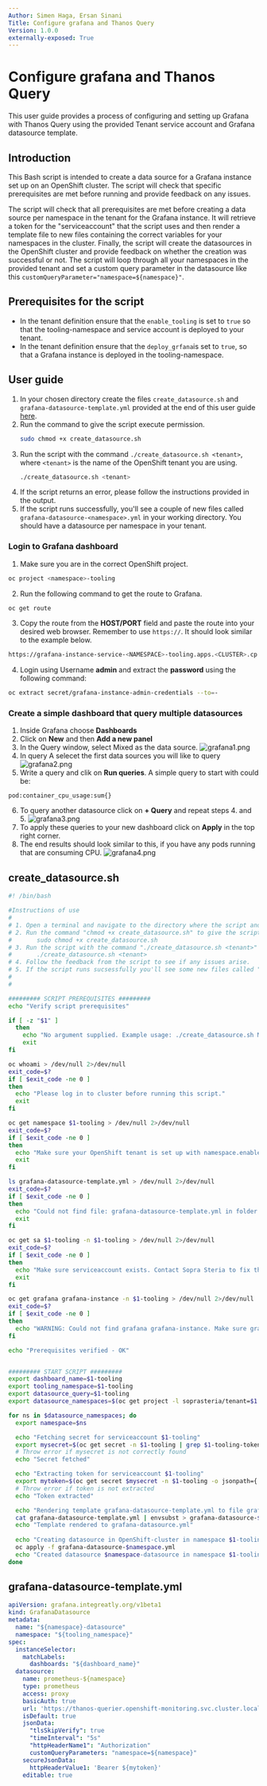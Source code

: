 ```yaml
---
Author: Simen Haga, Ersan Sinani
Title: Configure grafana and Thanos Query
Version: 1.0.0
externally-exposed: True
--- 
```



# Configure grafana and Thanos Query 

This user guide provides a process of configuring and setting up Grafana with Thanos Query using the provided Tenant service account and Grafana datasource template. 


## Introduction

This Bash script is intended to create a data source for a Grafana instance set up on an OpenShift cluster. The script will check that specific prerequisites are met before running and provide feedback on any issues.

The script will check that all prerequisites are met before creating a data source per namespace in the tenant for the Grafana instance. It will retrieve a token for the "serviceaccount" that the script uses and then render a template file to new files containing the correct variables for your namespaces in the cluster. Finally, the script will create the datasources in the OpenShift cluster and provide feedback on whether the creation was successful or not. The script will loop through all your namespaces in the provided tenant and set a custom query parameter in the datasource like this `customQueryParameter="namespace=${namespace}"`.

## Prerequisites for the script

- In the tenant definition ensure that the `enable_tooling` is set to `true` so that the tooling-namespace and service account is deployed to your tenant. 
- In the tenant definition ensure that the `deploy_grfana`is set to `true`, so that a Grafana instance is deployed in the tooling-namespace.


## User guide

1. In your chosen directory create the files `create_datasource.sh` and `grafana-datasource-template.yml` provided at the end of this user guide [here](#create_datasourcesh).
2. Run the command to give the script execute permission.
    ```bash
    sudo chmod +x create_datasource.sh
    ```
3. Run the script with the command `./create_datasource.sh <tenant>`, where `<tenant>` is the name of the OpenShift tenant you are using.
    ```bash
    ./create_datasource.sh <tenant>
    ```
4. If the script returns an error, please follow the instructions provided in the output.
5. If the script runs successfully, you'll see a couple of new files called `grafana-datasource-<namespace>.yml` in your working directory. You should have a datasource per namespace in your tenant.



### Login to Grafana dashboard
1. Make sure you are in the correct OpenShift project.
```bash
oc project <namespace>-tooling
```

2. Run the following command to get the route to Grafana.
```bash
oc get route
```
3. Copy the route from the **HOST/PORT** field and paste the route into your desired web browser. Remember to use `https://`. It should look similar to the example below.
```bash
https://grafana-instance-service-<NAMESPACE>-tooling.apps.<CLUSTER>.cp.<COMPANY.DOMAIN>
```
4. Login using Username **admin** and extract the **password** using the following command:
```bash
oc extract secret/grafana-instance-admin-credentials --to=-
```


### Create a simple dashboard that query multiple datasources

1. Inside Grafana choose **Dashboards**
2. Click on **New** and then **Add a new panel**
3. In the Query window, select Mixed as the data source.
![grafana1.png](../../img/Observability/grafana1.png)
4. In query A selecet the first data sources you will like to query
![grafana2.png](../../img/Observability/grafana3.png)
5. Write a query and clik on **Run queries**. A simple query to start with could be:
```query
pod:container_cpu_usage:sum{}
```
6. To query another datasource click on **+ Query** and repeat steps 4. and 5.
![grafana3.png](../../img/Observability/grafana3.png)
7. To apply these queries to your new dashboard click on **Apply** in the top right corner.
8. The end results should look similar to this, if you have any pods running that are consuming CPU.
![grafana4.png](../../img/Observability/grafana4.png)


## create_datasource.sh
```bash
#! /bin/bash

#Instructions of use
#
# 1. Open a terminal and navigate to the directory where the script and "grafana-datasource-template.yml" files are located.
# 2. Run the command "chmod +x create_datasource.sh" to give the script execute permission.
#    	sudo chmod +x create_datasource.sh
# 3. Run the script with the command "./create_datasource.sh <tenant>" (where "<tenant>" is the name of the OpenShift tenant you are using).
#   	./create_datasource.sh <tenant>
# 4. Follow the feedback from the script to see if any issues arise.
# 5. If the script runs sucsessfully you'll see some new files called "_grafana-datasource-<namespace>.yml_" in your working directory."
#
#

######### SCRIPT PREREQUISITES #########
echo "Verify script prerequisites"

if [ -z "$1" ]
  then
    echo "No argument supplied. Example usage: ./create_datasource.sh MYTENANTNAME"
    exit
fi

oc whoami > /dev/null 2>/dev/null
exit_code=$?
if [ $exit_code -ne 0 ]
then
  echo "Please log in to cluster before running this script."
  exit
fi

oc get namespace $1-tooling > /dev/null 2>/dev/null
exit_code=$?
if [ $exit_code -ne 0 ]
then
  echo "Make sure your OpenShift tenant is set up with namespace.enable_tooling: true. Contact Sopra Steria to fix this."
  exit
fi

ls grafana-datasource-template.yml > /dev/null 2>/dev/null
exit_code=$?
if [ $exit_code -ne 0 ]
then
  echo "Could not find file: grafana-datasource-template.yml in folder $(pwd). Make sure you follow the user guide from Sopra Steria when setting up the Grafana datasource."
  exit
fi

oc get sa $1-tooling -n $1-tooling > /dev/null 2>/dev/null
exit_code=$?
if [ $exit_code -ne 0 ]
then
  echo "Make sure serviceaccount exists. Contact Sopra Steria to fix this."
  exit
fi

oc get grafana grafana-instance -n $1-tooling > /dev/null 2>/dev/null
exit_code=$?
if [ $exit_code -ne 0 ]
then
  echo "WARNING: Could not find grafana grafana-instance. Make sure grafana is running to make use of datasource."
fi

echo "Prerequisites verified - OK"


######### START SCRIPT #########
export dashboard_name=$1-tooling
export tooling_namespace=$1-tooling
export datasource_query=$1-tooling
export datasource_namespaces=$(oc get project -l soprasteria/tenant=$1 --no-headers | cut -f1 -d " ")

for ns in $datasource_namespaces; do 
  export namespace=$ns    

  echo "Fetching secret for serviceaccount $1-tooling"
  export mysecret=$(oc get secret -n $1-tooling | grep $1-tooling-token | cut -f1 -d ' ')
  # Throw error if mysecret is not correctly found
  echo "Secret fetched"

  echo "Extracting token for serviceaccount $1-tooling"
  export mytoken=$(oc get secret $mysecret -n $1-tooling -o jsonpath={.data.token} | base64 -d)
  # Throw error if token is not extracted
  echo "Token extracted"

  echo "Rendering template grafana-datasource-template.yml to file grafana-datasoruce-$namespace.yml"
  cat grafana-datasource-template.yml | envsubst > grafana-datasource-$namespace.yml
  echo "Template rendered to grafana-datasource.yml"
  
  echo "Creating datasource in OpenShift-cluster in namespace $1-tooling"
  oc apply -f grafana-datasource-$namespace.yml
  echo "Created datasource $namespace-datasource in namespace $1-tooling"
done
```

## grafana-datasource-template.yml

```yaml title="grafana-datasource-template.yml"
apiVersion: grafana.integreatly.org/v1beta1
kind: GrafanaDatasource
metadata:
  name: "${namespace}-datasource" 
  namespace: "${tooling_namespace}" 
spec:
  instanceSelector:
    matchLabels:
      dashboards: "${dashboard_name}"
  datasource:
    name: prometheus-${namespace}
    type: prometheus
    access: proxy
    basicAuth: true
    url: 'https://thanos-querier.openshift-monitoring.svc.cluster.local:9092'
    isDefault: true
    jsonData:
      "tlsSkipVerify": true
      "timeInterval": "5s"
      "httpHeaderName1": "Authorization"
      customQueryParameters: "namespace=${namespace}"
    secureJsonData:
      httpHeaderValue1: 'Bearer ${mytoken}' 
    editable: true
```